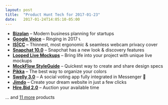 ```yaml
---
layout: post
title:  "Product Hunt Tech for 2017-01-23"
date:   2017-01-24T14:05:10-05:00
---
```


* **[Bizplan](https://www.producthunt.com/posts/bizplan?utm_campaign=producthunt-api&utm_medium=api&utm_source=Application%3A+Daily+Digest+RSS+%28ID%3A+3202%29)** – Modern business planning for startups
* **[Google Voice](https://www.producthunt.com/posts/google-voice-3?utm_campaign=producthunt-api&utm_medium=api&utm_source=Application%3A+Daily+Digest+RSS+%28ID%3A+3202%29)** – Ringing in 2017 📞
* **[IS|CC](https://www.producthunt.com/posts/is-cc?utm_campaign=producthunt-api&utm_medium=api&utm_source=Application%3A+Daily+Digest+RSS+%28ID%3A+3202%29)** – Thinnest, most ergonomic & seamless webcam privacy cover
* **[Snapchat 10.0](https://www.producthunt.com/posts/snapchat-10-0?utm_campaign=producthunt-api&utm_medium=api&utm_source=Application%3A+Daily+Digest+RSS+%28ID%3A+3202%29)** – Snapchat has a new look & discovery features
* **[Looped Live Mockups](https://www.producthunt.com/posts/looped-live-mockups?utm_campaign=producthunt-api&utm_medium=api&utm_source=Application%3A+Daily+Digest+RSS+%28ID%3A+3202%29)** – Bring life into your project with unique live mockups
* **[MockFlow StyleGuide](https://www.producthunt.com/posts/mockflow-styleguide?utm_campaign=producthunt-api&utm_medium=api&utm_source=Application%3A+Daily+Digest+RSS+%28ID%3A+3202%29)** – Quickest way to create and share design specs
* **[Pikka](https://www.producthunt.com/posts/pikka?utm_campaign=producthunt-api&utm_medium=api&utm_source=Application%3A+Daily+Digest+RSS+%28ID%3A+3202%29)** – The best way to organize your colors
* **[Swelly 3.0](https://www.producthunt.com/posts/swelly-3-0?utm_campaign=producthunt-api&utm_medium=api&utm_source=Application%3A+Daily+Digest+RSS+%28ID%3A+3202%29)** – A social voting app fully integrated in Messenger 🐳
* **[Jimdo](https://www.producthunt.com/posts/jimdo?utm_campaign=producthunt-api&utm_medium=api&utm_source=Application%3A+Daily+Digest+RSS+%28ID%3A+3202%29)** – Create your dream website in just a few clicks
* **[Hire.Bid 2.0](https://www.producthunt.com/posts/hire-bid-2-0?utm_campaign=producthunt-api&utm_medium=api&utm_source=Application%3A+Daily+Digest+RSS+%28ID%3A+3202%29)** – Auction your available time

… and [11 more](https://www.producthunt.com/tech) products